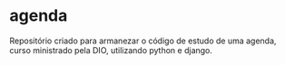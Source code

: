 # agenda
Repositório criado para armanezar o código de estudo de uma agenda, curso ministrado pela DIO, utilizando python e django.
